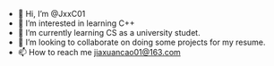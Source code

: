 - 👋 Hi, I’m @JxxC01
- 👀 I’m interested in learning C++
- 🌱 I’m currently learning CS as a university studet. 
- 💞️ I’m looking to collaborate on doing some projects for my resume. 
- 📫 How to reach me jiaxuancao01@163.com

<!---
JxxC01/JxxC01 is a ✨ special ✨ repository because its `README.md` (this file) appears on your GitHub profile.
You can click the Preview link to take a look at your changes.
--->
